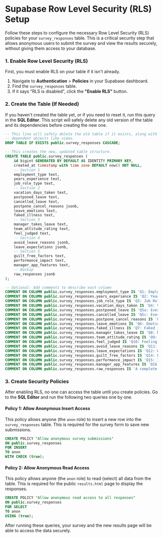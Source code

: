 # Supabase Row Level Security (RLS) Setup

Follow these steps to configure the necessary Row Level Security (RLS) policies for your `survey_responses` table. This is a critical security step that allows anonymous users to submit the survey and view the results securely, without giving them access to your database.

### 1. Enable Row Level Security (RLS)

First, you must enable RLS on your table if it isn't already.

1.  Navigate to **Authentication** > **Policies** in your Supabase dashboard.
2.  Find the `survey_responses` table.
3.  If it says "RLS is disabled", click the **"Enable RLS"** button.

### 2. Create the Table (If Needed)

If you haven't created the table yet, or if you need to reset it, run this query in the **SQL Editor**. This script will safely delete any old version of the table and its dependencies before creating the new one.

```sql
-- This line will safely delete the old table if it exists, along with any
-- dependent objects like views.
DROP TABLE IF EXISTS public.survey_responses CASCADE;

-- This creates the new, updated table structure.
CREATE TABLE public.survey_responses (
    id bigint GENERATED BY DEFAULT AS IDENTITY PRIMARY KEY,
    created_at timestamp with time zone DEFAULT now() NOT NULL,
    -- Section 1
    employment_type text,
    years_experience text,
    job_role_type text,
    -- Section 2
    vacation_days_taken text,
    postponed_leave text,
    cancelled_leave text,
    postpone_cancel_reasons jsonb,
    leave_emotions text,
    faked_illness text,
    -- Section 3
    manager_takes_leave text,
    team_attitude_rating text,
    feel_judged text,
    -- Section 4
    avoid_leave_reasons jsonb,
    leave_expectations jsonb,
    -- Section 5
    guilt_free_factors text,
    performance_impact text,
    manager_app_features text,
    -- Backup
    raw_responses jsonb
);

-- Optional: Add comments to describe each column
COMMENT ON COLUMN public.survey_responses.employment_type IS 'Q1: Employment Type';
COMMENT ON COLUMN public.survey_responses.years_experience IS 'Q2: Years of Experience';
COMMENT ON COLUMN public.survey_responses.job_role_type IS 'Q3: Job Role Type';
COMMENT ON COLUMN public.survey_responses.vacation_days_taken IS 'Q4: Vacation Days Taken';
COMMENT ON COLUMN public.survey_responses.postponed_leave IS 'Q5a: Ever postponed a planned leave?';
COMMENT ON COLUMN public.survey_responses.cancelled_leave IS 'Q5c: Ever cancelled a planned leave?';
COMMENT ON COLUMN public.survey_responses.postpone_cancel_reasons IS 'Q5b: Reasons for postponing or cancelling leave';
COMMENT ON COLUMN public.survey_responses.leave_emotions IS 'Q6: Emotions associated with leave';
COMMENT ON COLUMN public.survey_responses.faked_illness IS 'Q7: Faked illness for leave';
COMMENT ON COLUMN public.survey_responses.manager_takes_leave IS 'Q8: Manager''s leave behavior';
COMMENT ON COLUMN public.survey_responses.team_attitude_rating IS 'Q9: Team attitude rating';
COMMENT ON COLUMN public.survey_responses.feel_judged IS 'Q10: Feeling judged for taking time off';
COMMENT ON COLUMN public.survey_responses.avoid_leave_reasons IS 'Q11: Top reasons for avoiding leave';
COMMENT ON COLUMN public.survey_responses.leave_expectations IS 'Q12: Work expectations during leave';
COMMENT ON COLUMN public.survey_responses.guilt_free_factors IS 'Q14: Factors for guilt-free breaks';
COMMENT ON COLUMN public.survey_responses.performance_impact IS 'Q15: Impact of leave on performance';
COMMENT ON COLUMN public.survey_responses.manager_app_features IS 'Q16: Useful manager app features';
COMMENT ON COLUMN public.survey_responses.raw_responses IS 'A complete JSON backup of the raw response object from the client.';
```

### 3. Create Security Policies

After enabling RLS, no one can access the table until you create policies. Go to the **SQL Editor** and run the following two queries one by one.

#### Policy 1: Allow Anonymous Insert Access
This policy allows anyone (the `anon` role) to insert a new row into the `survey_responses` table. This is required for the survey form to save new submissions.

```sql
CREATE POLICY "Allow anonymous survey submissions"
ON public.survey_responses
FOR INSERT
TO anon
WITH CHECK (true);
```

#### Policy 2: Allow Anonymous Read Access
This policy allows anyone (the `anon` role) to read (select) all data from the table. This is required for the public `results.html` page to display the responses.

```sql
CREATE POLICY "Allow anonymous read access to all responses"
ON public.survey_responses
FOR SELECT
TO anon
USING (true);
```

After running these queries, your survey and the new results page will be able to access the data securely. 